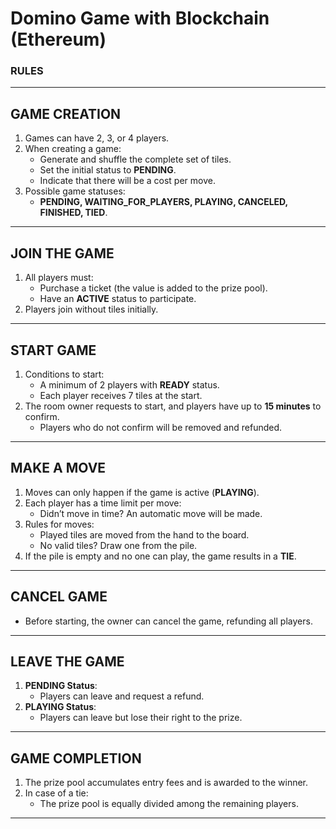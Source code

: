 # **Domino Game with Blockchain (Ethereum)**

### **RULES**

---

## **GAME CREATION**  

1. Games can have 2, 3, or 4 players.  
2. When creating a game:  
   - Generate and shuffle the complete set of tiles.  
   - Set the initial status to **PENDING**.  
   - Indicate that there will be a cost per move.  
3. Possible game statuses:  
   - **PENDING, WAITING_FOR_PLAYERS, PLAYING, CANCELED, FINISHED, TIED**.

---

## **JOIN THE GAME**

1. All players must:  
   - Purchase a ticket (the value is added to the prize pool).  
   - Have an **ACTIVE** status to participate.  
2. Players join without tiles initially.  

---

## **START GAME**

1. Conditions to start:  
   - A minimum of 2 players with **READY** status.  
   - Each player receives 7 tiles at the start.  
2. The room owner requests to start, and players have up to **15 minutes** to confirm.  
   - Players who do not confirm will be removed and refunded.

---

## **MAKE A MOVE**

1. Moves can only happen if the game is active (**PLAYING**).  
2. Each player has a time limit per move:  
   - Didn’t move in time? An automatic move will be made.  
3. Rules for moves:  
   - Played tiles are moved from the hand to the board.  
   - No valid tiles? Draw one from the pile.  
4. If the pile is empty and no one can play, the game results in a **TIE**.  

---

## **CANCEL GAME**  

- Before starting, the owner can cancel the game, refunding all players.

---

## **LEAVE THE GAME**

1. **PENDING Status**:  
   - Players can leave and request a refund.  
2. **PLAYING Status**:  
   - Players can leave but lose their right to the prize.  

---

## **GAME COMPLETION**

1. The prize pool accumulates entry fees and is awarded to the winner.  
2. In case of a tie:  
   - The prize pool is equally divided among the remaining players.  

---

